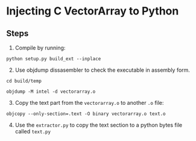 # Injecting C VectorArray to Python

## Steps
1. Compile by running: 
```
python setup.py build_ext --inplace
```
2. Use objdump dissasembler to check the executable in assembly form.
```
cd build/temp

objdump -M intel -d vectorarray.o
```
3. Copy the text part from the `vectorarray.o` to another `.o` file:
```
objcopy --only-section=.text -O binary vectorarray.o text.o
```
4. Use the `extractor.py` to copy the text section to a python bytes file called
`text.py`
